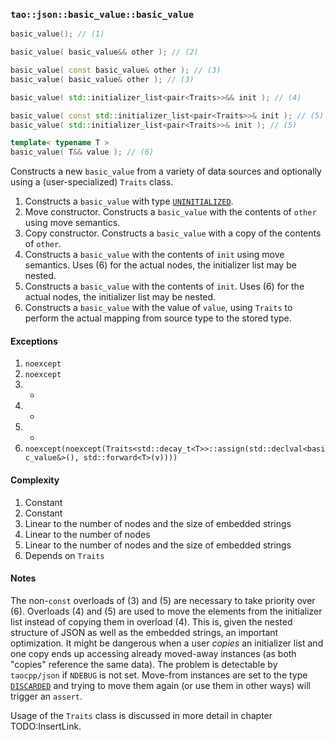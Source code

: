 ### `tao::json::basic_value::basic_value`

```c++
basic_value(); // (1)

basic_value( basic_value&& other ); // (2)

basic_value( const basic_value& other ); // (3)
basic_value( basic_value& other ); // (3)

basic_value( std::initializer_list<pair<Traits>>&& init ); // (4)

basic_value( const std::initializer_list<pair<Traits>>& init ); // (5)
basic_value( std::initializer_list<pair<Traits>>& init ); // (5)

template< typename T >
basic_value( T&& value ); // (6)
```

Constructs a new `basic_value` from a variety of data sources and optionally using a (user-specialized) `Traits` class.

1. Constructs a `basic_value` with type [`UNINITIALIZED`](../type.md#UNINITIALIZED).
2. Move constructor. Constructs a `basic_value` with the contents of `other` using move semantics.
3. Copy constructor. Constructs a `basic_value` with a copy of the contents of `other`.
4. Constructs a `basic_value` with the contents of `init` using move semantics. Uses (6) for the actual nodes, the initializer list may be nested.
5. Constructs a `basic_value` with the contents of `init`. Uses (6) for the actual nodes, the initializer list may be nested.
6. Constructs a `basic_value` with the value of `value`, using `Traits` to perform the actual mapping from source type to the stored type.

#### Exceptions

1. `noexcept`
2. `noexcept`
3. -
4. -
5. -
6. `noexcept(noexcept(Traits<std::decay_t<T>>::assign(std::declval<basic_value&>(), std::forward<T>(v))))`

#### Complexity

1. Constant
2. Constant
3. Linear to the number of nodes and the size of embedded strings
4. Linear to the number of nodes
5. Linear to the number of nodes and the size of embedded strings
6. Depends on `Traits`

#### Notes

The non-`const` overloads of (3) and (5) are necessary to take priority over (6). Overloads (4) and (5) are used to move the elements from the initializer list instead of copying them in overload (4). This is, given the nested structure of JSON as well as the embedded strings, an important optimization. It might be dangerous when a user *copies* an initializer list and one copy ends up accessing already moved-away instances (as both "copies" reference the same data). The problem is detectable by `taocpp/json` if `NDEBUG` is not set. Move-from instances are set to the type [`DISCARDED`](../type.md#DISCARDED) and trying to move them again (or use them in other ways) will trigger an `assert`.

Usage of the `Traits` class is discussed in more detail in chapter TODO:InsertLink.
